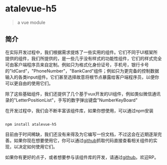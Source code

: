 # atalevue-h5

> a vue module

## 简介

在实际开发过程中，我们根据需求提炼了一些实用的组件。它们不同于UI框架所提供的组件，我们所提供的，是一些几乎没有样式的功能性组件，它们的样式完全可由客户端程序员来自定制。例如只为格式化身份证号，手机号，银行卡号的"IdCard"，"PhoneNumber"，"BankCard"组件；例如只为更完备的控制数据输入的各类input组件。它们甚至选择故意将根节点暴露给客户端程序员，以便你可以更自由的使用它们。

除了这些基础组件，我们还提供了几个基于vux开发的UI组件，例如类似微信通讯录的"LetterPositionList"，手写的数字弹出键盘"NumberKeyBoard"

在开发过程中，我们会不断丰富该组件库，如果你想使用，可以通过npm安装

```

npm install atalevue-h5

```

目前由于时间稀缺，我们还没有来得及为它编写一份文档，不过这会在近期逐渐完善。如果你现在想要使用它，你可以通过[github](https://github.com/iiiron/atalevue-h5.git)抓取代码直接查看相关组件的实现，以决定如何使用它们。

如果你有更好的点子，或者想要参与该组件库的开发，请通过[github](https://github.com/iiiron/atalevue-h5.git)。欢迎RP。
